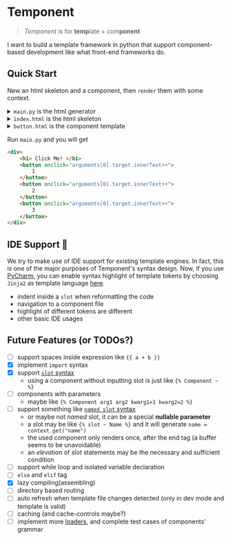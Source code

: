 # Temponent

> *Temponent* is for **temp**late + com**ponent**

I want to build a template framework in python that support component-based development like what front-end frameworks do.

## Quick Start

New an html skeleton and a component, then `render` them with some context.

<details><summary><code>main.py</code> is the html generator</summary>
<br>

```python
from src.template import Template
a = Template.load_template("index.html")
html = a.render({"nums": [1,2,3]})
print(html)
```
<br>
</details>
<details><summary><code>index.html</code> is the html skeleton</summary>
<br>

```html
{% import "counter.html" as Counter %}
<div>
    <h1> Click Me! </h1>
    {% for i in nums %}
        {% Counter %}
            {{ i }}
        {% endCounter %}
    {% endfor %}
</div>
```
<br>
</details>
<details><summary><code>button.html</code> is the component template</summary>
<br>

```html
<button onclick="arguments[0].target.innerText++">
    {% slot %}
</button>
```
<br>
</details>

Run `main.py` and you will get
```html
<div>
    <h1> Click Me! </h1>
    <button onclick="arguments[0].target.innerText++">
        1
    </button>
    <button onclick="arguments[0].target.innerText++">
        2
    </button>
    <button onclick="arguments[0].target.innerText++">
        3
    </button>
</div>
```

## IDE Support 🌹

We try to make use of IDE support for existing template engines. In fact, this is one of the major purposes of Temponent's syntax design.
Now, if you use [PyCharm](https://www.jetbrains.com/pycharm/), you can enable syntax highlight of template tokens by choosing `Jinja2` as template language [here](https://www.jetbrains.com/help/pycharm/template-languages.html#template-language-pane).

- indent inside a `slot` when reformatting the code
- navigation to a component file
- highlight of different tokens are different
- other basic IDE usages

## Future Features (or TODOs?)

- [ ] support spaces inside expression like `{{ a + b }}`
- [x] implement `import` syntax
- [x] support [`slot` syntax](https://svelte.dev/docs#template-syntax-slot)
  - using a component without inputting slot is just like `{% Component ~ %}`
- [ ] components with parameters
  -  maybe like `{% Component arg1 arg2 kwarg1=1 kwarg2=2 %}`
- [ ] support something like [`named slot` syntax](https://svelte.dev/docs#template-syntax-slot-slot-name-name)
  - or maybe not *named* slot, it can be a special **nullable parameter**
  - a slot may be like `{% slot ~ Name %}` and it will generate `name = context.get("name")`
  - the used component only renders once, after the end tag (a buffer seems to be unavoidable)
  - an *elevation* of slot statements may be the necessary and sufficient condition
- [ ] support while loop and isolated variable declaration
- [ ] `else` and `elif` tag
- [x] lazy compiling(assembling)
- [ ] directory based routing
- [ ] auto refresh when template file changes detected (only in dev mode and template is valid)
- [ ] caching (and cache-controls maybe?)
- [ ] implement more [loaders](https://jinja.palletsprojects.com/api/#loaders), and complete test cases of components' grammar
